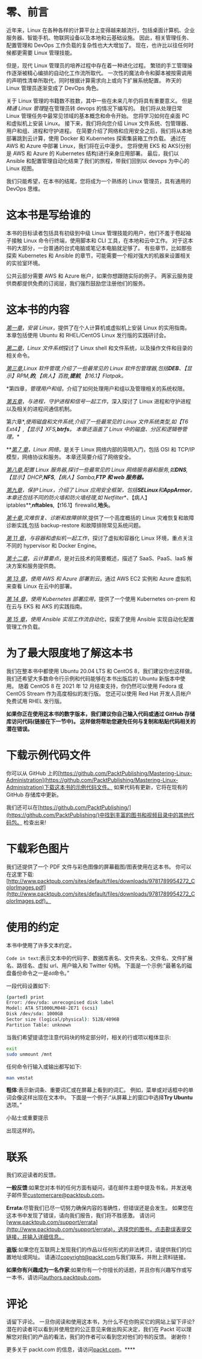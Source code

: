 # 零、前言

近年来，Linux 在各种各样的计算平台上变得越来越流行，包括桌面计算机、企业服务器、智能手机、物联网设备以及本地和云基础设施。 因此，相关管理任务、配置管理和 DevOps 工作负载的复杂性也大大增加了。 现在，也许比以往任何时候都更需要 Linux 管理技能。

但是，现代 Linux 管理员的培养过程中存在着一种进化过程。 繁琐的手工管理操作逐渐被精心编排的自动化工作流所取代。 一次性的魔法命令和脚本被按需调用的声明性清单所取代，同时根据计算需求向上或向下扩展系统配置。 昨天的 Linux 管理员逐渐变成了 DevOps 角色。

关于 Linux 管理的书籍数不胜数，其中一些在未来几年仍将具有重要意义。 但是*精通 Linux 管理*是在管理员转 devops 的情况下编写的。 我们将从处理日常 Linux 管理任务中最常见领域的基本概念和命令开始。 您将学习如何在桌面 PC 和虚拟机上安装 Linux。 接下来，我们将向您介绍 Linux 文件系统、包管理器、用户和组、进程和守护进程。 在简要介绍了网络和应用安全之后，我们将从本地部署跳到云计算，使用 Docker 和 Kubernetes 探索集装箱工作负载。 通过在 AWS 和 Azure 中部署 Linux，我们将在云中漫步。 您将使用 EKS 和 AKS(分别是 AWS 和 Azure 的 Kubernetes 结构)进行亲身应用部署。 最后，我们以 Ansible 和配置管理自动化结束了我们的旅程，带我们回到以 devops 为中心的 Linux 视图。

我们只能希望，在本书的结尾，您将成为一个熟练的 Linux 管理员，具有通用的 DevOps 思维。

# 这本书是写给谁的

本书的目标读者包括具有初级到中级 Linux 管理技能的用户，他们不羞于卷起袖子接触 Linux 命令行终端，使用脚本和 CLI 工具，在本地和云中工作。 对于这本书的大部分，一台普通的台式电脑或笔记本电脑就足够了。 有些章节，比如那些探索 Kubernetes 和 Ansible 的章节，可能需要一个相对强大的机器来设置相关的实验室环境。

公共云部分需要 AWS 和 Azure 帐户，如果你想跟随实际的例子。 两家云服务提供商都提供免费的订阅层，我们强烈鼓励您注册他们的服务。

# 这本书的内容

[*第一章*](01.html#_idTextAnchor014)，*安装 Linux*，提供了在个人计算机或虚拟机上安装 Linux 的实用指南。 本章包括使用 Ubuntu 和 RHEL/CentOS Linux 发行版的实践研讨会。

[*第二章*](02.html#_idTextAnchor036)，*Linux 文件系统*探讨了 Linux shell 和文件系统，以及操作文件和目录的相关命令。

[*第三章*](03.html#_idTextAnchor056),*Linux 软件管理,介绍了一些最常见的 Linux 软件包管理器,包括**DEB**、【显示】RPM,**的**,【病人】百胜,**提前**,【t16.1】Flatpak。*

 *第四章，*管理用户和组*，介绍了如何处理用户和组以及管理相关的系统权限。

[*第五章*](05.html#_idTextAnchor085)，*与进程，守护进程和信号一起工作*，深入探讨了 Linux 进程和守护进程以及相关的进程间通信机制。

第六章[](06.html#_idTextAnchor111)*,*使用磁盘和文件系统,介绍了一些最常见的 Linux 文件系统类型,如【T6 Ext4】,【显示】XFS,**btrfs**。 本章还涵盖了 Linux 中的磁盘、分区和逻辑卷管理。**

 **[*第 7 章*](07.html#_idTextAnchor126)，*Linux 网络*，是关于 Linux 网络内部的简明入门，包括 OSI 和 TCP/IP 模型，网络协议和服务。 本章还简要介绍了网络安全。

[*第八章*](08.html#_idTextAnchor152),*配置 Linux 服务器,探讨一些最常见的 Linux 网络服务器和服务,如**DNS**,【显示】DHCP,**NFS**,【病人】Samba,**FTP 和 web 服务器。***

 *[*第九章*](09.html#_idTextAnchor157)，*保护 Linux*，介绍了 Linux 应用安全框架，包括**SELinux**和**AppArmor**。 本章还包括不同的防火墙和防火墙经理,如 Netfilter**、【病人】iptables**,**nftables**,【t16.1】firewalld,**地头**。

[*第十章*](10.html#_idTextAnchor175),*灾难恢复、诊断和故障排除*,提供了一个高度概括的 Linux 灾难恢复和故障诊断实践,包括 backup-restore 和故障排除常见系统问题。

[*第 11 章*](11.html#_idTextAnchor192)，*与容器和虚拟机一起工作*，探讨了虚拟和容器化 Linux 环境，重点关注不同的 hypervisor 和 Docker Engine。

[*第十二章*](12.html#_idTextAnchor212)，*云计算要点*，是对云技术的简要概述，描述了 SaaS、PaaS、IaaS 解决方案和服务提供商。

[*第 13 章*](13.html#_idTextAnchor239)，*使用 AWS 和 Azure 部署到云*，通过 AWS EC2 实例和 Azure 虚拟机来查看 Linux 在云中的部署。

[*第 14 章*](14.html#_idTextAnchor252)，*使用 Kubernetes 部署应用*，提供了一个使用 Kubernetes on-prem 和在云与 EKS 和 AKS 的实践指南。

[*第 15 章*](15.html#_idTextAnchor268)，*使用 Ansible 实现工作流自动化*，探索了使用 Ansible 实现自动化配置管理工作负载。

# 为了最大限度地了解这本书

我们在整本书中都使用 Ubuntu 20.04 LTS 和 CentOS 8，我们建议你也这样做。 我们还希望大多数命令行示例和代码能够在本书出版后的 Ubuntu 新版本中使用。 随着 CentOS 8 在 2021 年 12 月结束支持，你仍然可以使用 Fedora 或 CentOS Stream 作为高度相似的发行版。 您还可以使用 Red Hat 开发人员帐户免费试用 RHEL 发行版。

**如果你正在使用这本书的数字版本，我们建议你自己输入代码或通过 GitHub 存储库访问代码(链接在下一节中)。 这样做将帮助您避免任何与复制和粘贴代码相关的潜在错误。**

# 下载示例代码文件

你可以从 GitHub 上的[https://github.com/PacktPublishing/Mastering-Linux-Administration](https://github.com/PacktPublishing/Mastering-Linux-Administration)下载这本书的示例代码文件。 如果代码有更新，它将在现有的 GitHub 存储库中更新。

我们还可以在[https://github.com/PacktPublishing/](https://github.com/PacktPublishing/)中找到丰富的图书和视频目录中的其他代码包。 检查出来!

# 下载彩色图片

我们还提供了一个 PDF 文件与彩色图像的屏幕截图/图表使用在这本书。 你可以在这里下载:[http://www.packtpub.com/sites/default/files/downloads/9781789954272_ColorImages.pdf](http://www.packtpub.com/sites/default/files/downloads/9781789954272_ColorImages.pdf)。

# 使用的约定

本书中使用了许多文本约定。

`Code in text`:表示文本中的代码字、数据库表名、文件夹名、文件名、文件扩展名、路径名、虚拟 url、用户输入和 Twitter 句柄。 下面是一个示例:“最著名的磁盘备份命令之一是`dd`命令。”

一段代码设置如下:

```sh
(parted) print
Error: /dev/sda: unrecognised disk label
Model: ATA ST1000LM048-2E71 (scsi)
Disk /dev/sda: 1000GB
Sector size (logical/physical): 512B/4096B
Partition Table: unknown 
```

当我们希望提请您注意代码块的特定部分时，相关的行或项以粗体显示:

```sh
exit
sudo unmount /mnt
```

任何命令行输入或输出都写如下:

```sh
man vmstat
```

**粗体**:表示新词条、重要词汇或在屏幕上看到的词汇。 例如，菜单或对话框中的单词会像这样出现在文本中。 下面是一个例子:“从屏幕上的窗口中选择**Try Ubuntu**选项。”

小贴士或重要提示

出现这样的。

# 联系

我们欢迎读者的反馈。

**一般反馈**:如果您对本书的任何方面有疑问，请在邮件主题中提及书名，并发送电子邮件至[customercare@packtpub.com](mailto:customercare@packtpub.com)。

**Errata**:尽管我们已尽一切努力确保内容的准确性，但错误还是会发生。 如果您在这本书中发现了错误，请向我们报告，我们将不胜感激。 请访问[www.packtpub.com/support/errata](http://www.packtpub.com/support/errata)，选择您的图书，点击勘误表提交链接，并输入详细信息。

**盗版**:如果您在互联网上发现我们的作品以任何形式的非法拷贝，请提供我们的位置地址或网址。 请通过[copyright@packt.com](mailto:copyright@packt.com)与我们联系，并附上资料链接。

**如果你有兴趣成为一名作家**:如果你有一个你擅长的话题，并且你有兴趣写作或写一本书，请访问[authors.packtpub.com](http://authors.packtpub.com)。

# 评论

请留下评论。 一旦你阅读和使用这本书，为什么不在你购买它的网站上留下评论? 潜在的读者可以看到并使用您的公正意见来做出购买决定，我们在 Packt 可以理解您对我们的产品的看法，我们的作者可以看到您对他们的书的反馈。 谢谢你！

更多关于 packt.com 的信息，请访问[packt.com](http://packt.com)。****